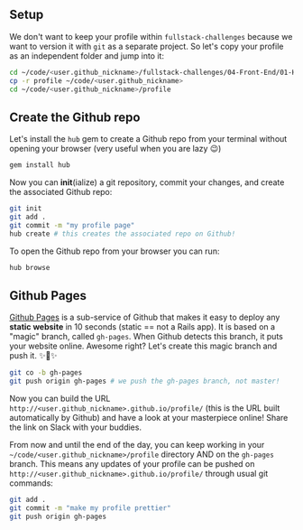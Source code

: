## Setup

We don't want to keep your profile within `fullstack-challenges` because we want to version it with `git` as a separate project. So let's copy your profile as an independent folder and jump into it:

```bash
cd ~/code/<user.github_nickname>/fullstack-challenges/04-Front-End/01-HTML-and-CSS/04-Responsive-profile
cp -r profile ~/code/<user.github_nickname>
cd ~/code/<user.github_nickname>/profile
```

## Create the Github repo

Let's install the `hub` gem to create a Github repo from your terminal without opening your browser (very useful when you are lazy 😉)

```bash
gem install hub
```

Now you can **init**(ialize) a git repository, commit your changes, and create the associated Github repo:

```bash
git init
git add .
git commit -m "my profile page"
hub create # this creates the associated repo on Github!
```

To open the Github repo from your browser you can run:

```bash
hub browse
```

## Github Pages

[Github Pages](https://pages.github.com/) is a sub-service of Github that makes it easy to deploy any **static website** in 10 seconds (static == not a Rails app). It is based on a "magic" branch, called `gh-pages`. When Github detects this branch, it puts your website online. Awesome right? Let's create this magic branch and push it. ✨🌿✨

```bash
git co -b gh-pages
git push origin gh-pages # we push the gh-pages branch, not master!
```

Now you can build the URL `http://<user.github_nickname>.github.io/profile/` (this is the URL built automatically by Github) and have a look at your masterpiece online! Share the link on Slack with your buddies.

From now and until the end of the day, you can keep working in your `~/code/<user.github_nickname>/profile` directory AND on the `gh-pages` branch. This means any updates of your profile can be pushed on `http://<user.github_nickname>.github.io/profile/` through usual git commands:

```bash
git add .
git commit -m "make my profile prettier"
git push origin gh-pages
```
